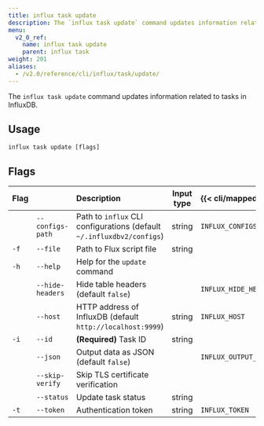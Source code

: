 ```yaml
---
title: influx task update
description: The `influx task update` command updates information related to tasks in InfluxDB.
menu:
  v2_0_ref:
    name: influx task update
    parent: influx task
weight: 201
aliases:
  - /v2.0/reference/cli/influx/task/update/
---
```


The `influx task update` command updates information related to tasks in InfluxDB.

## Usage
```
influx task update [flags]
```

## Flags
| Flag |                  | Description                                                           | Input type  | {{< cli/mapped >}}    |
|:---- |:---              |:-----------                                                           |:----------: |:------------------    |
|      | `--configs-path` | Path to `influx` CLI configurations (default `~/.influxdbv2/configs`) | string      |`INFLUX_CONFIGS_PATH`  |
| `-f` | `--file`         | Path to Flux script file                                              | string      |                       |
| `-h` | `--help`         | Help for the `update` command                                         |             |                       |
|      | `--hide-headers` | Hide table headers (default `false`)                                  |             | `INFLUX_HIDE_HEADERS` |
|      | `--host`         | HTTP address of InfluxDB (default `http://localhost:9999`)            | string      | `INFLUX_HOST`         |
| `-i` | `--id`           | **(Required)** Task ID                                                | string      |                       |
|      | `--json`         | Output data as JSON (default `false`)                                 |             | `INFLUX_OUTPUT_JSON`  |
|      | `--skip-verify`  | Skip TLS certificate verification                                     |             |                       |
|      | `--status`       | Update task status                                                    | string      |                       |
| `-t` | `--token`        | Authentication token                                                  | string      | `INFLUX_TOKEN`        |

